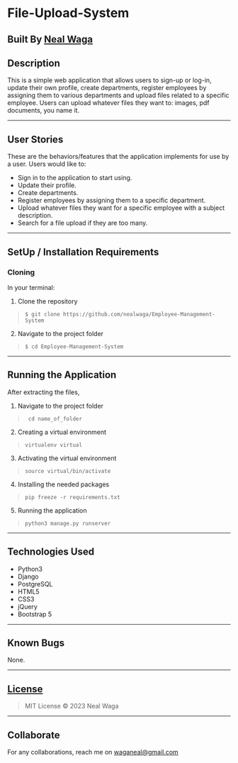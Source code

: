 # File-Upload-System

## Built By [Neal Waga](https://github.com/nealwaga/)

## Description
This is a simple web application that allows users to sign-up or log-in, update their own profile, create departments, register employees by assigning them to various departments and upload files related to a specific employee. Users can upload whatever files they want to: images, pdf documents, you name it.

***

## User Stories
These are the behaviors/features that the application implements for use by a user.
Users would like to:
* Sign in to the application to start using.
* Update their profile.
* Create departments.
* Register employees by assigning them to a specific department.
* Upload whatever files they want for a specific employee with a subject description.
* Search for a file upload if they are too many.
***

## SetUp / Installation Requirements
### Cloning
In your terminal:
1. Clone the repository
>``$ git clone https://github.com/nealwaga/Employee-Management-System``
2. Navigate to the project folder
>``$ cd Employee-Management-System``
---
## Running the Application
After extracting the files, 
1. Navigate to the project folder
>`` cd name_of_folder`` 
2. Creating a virtual environment
>``virtualenv virtual``
3. Activating the virtual environment
>``source virtual/bin/activate``
4. Installing the needed packages
>``pip freeze -r requirements.txt``
5. Running the application
>``python3 manage.py runserver``
***

## Technologies Used
* Python3
* Django
* PostgreSQL
* HTML5  
* CSS3
* jQuery
* Bootstrap 5
***

## Known Bugs
None.
***

## [License](https://github.com/nealwaga/Employee-Management-System/blob/master/LICENSE)
> MIT License &copy; 2023 Neal Waga
***

## Collaborate
For any collaborations, reach me on waganeal@gmail.com